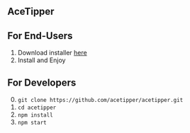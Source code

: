 ## AceTipper

## For End-Users

1. Download installer [here](https://github.com/acetipper/acetipper/releases)
2. Install and Enjoy


## For Developers

0. `git clone https://github.com/acetipper/acetipper.git`
1. `cd acetipper`
2. `npm install`
3. `npm start`

